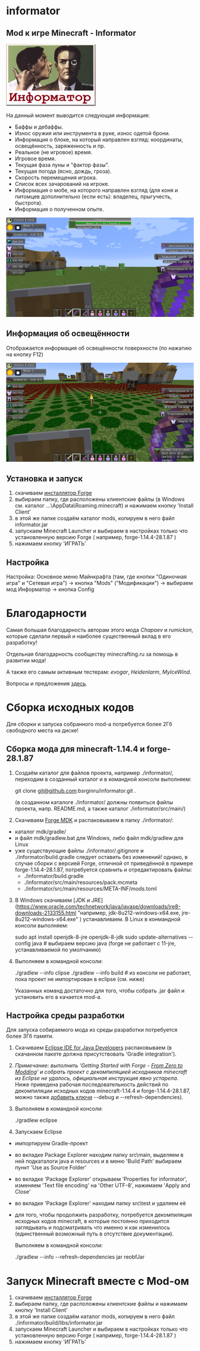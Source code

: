 # informator

## Mod к игре Minecraft - Informator

![Logo](https://github.com/bsrginru/informator/blob/master/src/main/resources/avttrue.informator.logo.png)

На данный момент выводится следующая информация:
* Баффы и дебаффы.
* Износ оружия или инструмента в руке, износ одетой брони.
* Информация о блоке, на который направлен взгляд: координаты, освещённость, заряженность и пр.
* Реальное (не игровое) время.
* Игровое время.
* Текущая фаза луны и "фактор фазы".
* Текущая погода (ясно, дождь, гроза).
* Скорость перемещения игрока.
* Список всех зачарований на игроке.
* Информация о мобе, на которого направлен взгляд (для коня и питомцев дополнительно (если есть): владелец, прыгучесть, быстрота).
* Информация о полученном опыте.

![Screenshot](https://github.com/bsrginru/informator/blob/v1.10.x/screenshots/2016-05-02_19.11.54.png)

## Информация об освещённости

Отображается информация об освещённости поверхности (по нажатию на кнопку F12)

![Screenshot](https://github.com/bsrginru/informator/blob/v1.10.x/screenshots/2016-05-02_19.13.01.png)

## Установка и запуск
1. скачиваем [инсталлятор Forge](https://files.minecraftforge.net/ "например forge-1.14.4-28.1.87-installer.jar")
2. выбираем папку, где расположены клиентские файлы (в Windows см. каталог ...\AppData\Roaming\.minecraft) и нажимаем кнопку 'Install Client'
3. в этой же папке создаём каталог mods, копируем в него файл informator.jar
4. запускаем Minecraft Launcher и выбираем в настройках только что установленную версию Forge ( например, forge-1.14.4-28.1.87 )
5. нажимаем кнопку 'ИГРАТЬ'

## Настройка

Настройка:
Основное меню Майнкрафта (там, где кнопки "Одиночная игра" и "Сетевая игра") -> кнопка "Mods" ("Модификации") -> выбираем мод Информатор -> кнопка Config

# Благодарности

Самая большая благодарность авторам этого мода *Chapaev* и *rumickon*, которые сделали первый и наиболее существенный вклад в его разработку!

Отдельная благодарность сообществу minecrafting.ru за помощь в развитии мода!

А также его самым активным тестерам: *evogar*, *Heidenlarm*, *MyIceWind*.

Вопросы и предложения [здесь](http://minecrafting.ru/topic/12250/ "Форум minecrafting.ru").

# Сборка исходных кодов

Для сборки и запуска собранного mod-а потребуется более 2Гб свободного места на диске!

## Сборка мода для minecraft-1.14.4 и forge-28.1.87
1. Создаём каталог для файлов проекта, например ./informator/, переходим в созданный каталог и в командной консоли выполняем:

    git clone git@github.com:bsrginru/informator.git .

    (в созданном каталоге ./informator/ должны появиться файлы проекта, напр. README.md, а также каталог ./informator/src/main/)
2. Cкачиваем [Forge MDK](https://files.minecraftforge.net/ "например, forge-1.14.4-28.1.87-mdk.zip") и распаковываем в папку ./informator/:
  * каталог mdk/gradle/
  * и файл mdk/gradlew.bat для Windows, либо файл mdk/gradlew для Linux
  * уже существующие файлы ./informator/.gitignore и ./informator/build.gradle следует оставить без изменений!
 однако, в случае сборки с версией Forge, отличной от приведённой в примере forge-1.14.4-28.1.87, потребуется сравнить и отредактировать файлы:
    * ./informator/build.gradle
    * ./informator/src/main/resources/pack.mcmeta
    * ./informator/src/main/resources/META-INF/mods.toml
3. В Windows скачиваем [JDK и JRE] (https://www.oracle.com/technetwork/java/javase/downloads/jre8-downloads-2133155.html "например, jdk-8u212-windows-x64.exe, jre-8u212-windows-x64.exe" ) устанавливаем. В Linux в конмандной консоли выполняем:

    sudo apt install openjdk-8-jre openjdk-8-jdk
    sudo update-alternatives --config java # выбираем версию java (forge не работает с 11-jre, устанавливаемой по умолчанию)
4. Выполняем в командной консоли:

    ./gradlew --info clipse
    ./gradlew --info build # из консоли не работает, пока проект не импортирован в eclipse (см. ниже) 

    Указанных команд достаточно для того, чтобы собрать .jar файл и установить его в качается mod-а.

## Настройка среды разработки

Для запуска собираемого мода из среды разработки потребуется более 3Гб памяти.

1. Скачиваем [Eclipse IDE for Java Developers](https://www.eclipse.org/downloads/packages/ "например eclipse-java-2019-06-R-win32-x86_64.zip") распаковываем (в скачанном пакете должна присутствовать 'Gradle integration').
2. *Примечание: выполнить 'Getting Started with Forge - [From Zero to Modding](https://mcforge.readthedocs.io/en/latest/gettingstarted/ "From Zero to Modding")' и собрать проект с декомпиляцией исходников minecraft из Eclipse не удалось, официальная инструкция явно устарела.*
Ниже приведена рабочая последовательность действий по декомпиляции исходных кодов minecraft-1.14.4 и forge-1.14.4-28.1.87, можно также [добавить ключи](https://www.minecraftforge.net/forum/topic/16872-setupdecompworkspace-or-setupdevworkspace-where-is-the-difference/) --debug и --refresh-dependencies).
3. Выполняем в командной консоли:

    ./gradlew eclipse
4. Запускаем Eclipse
  * импортируем Gradle-проект
  * во вкладке Package Explorer находим папку src\main, выделяем в ней подкаталоги java и resources и в меню 'Build Path' выбираем пункт 'Use as Source Folder'
  * во вкладке 'Package Explorer' открываем 'Properties for informator', изменяем 'Text file encoding' на 'Other UTF-8', нажимаем 'Apply and Close'
  * во вкладке 'Package Explorer' находим папку src\test и удаляем её
  * для того, чтобы продолжить разработку, потребуется декомпиляция исходных кодов minecraft, в которые постоянно приходится заглядывать и подсматривать что именно и как изменилось (единственный возможный путь в отсутствие документации).

    Выполняем в командной консоли:

    ./gradlew --info --refresh-dependencies jar reobfJar

# Запуск Minecraft вместе с Mod-ом
1. скачиваем [инсталлятор Forge](https://files.minecraftforge.net/ "например forge-1.14.4-28.1.87-installer.jar")
2. выбираем папку, где расположены клиентские файлы и нажимаем кнопку 'Install Client'
3. в этой же папке создаём каталог mods, копируем в него файл ./informator/build/libs/informator.jar
4. запускаем Minecraft Launcher и выбираем в настройках только что установленную версию Forge ( например, forge-1.14.4-28.1.87 )
5. нажимаем кнопку 'ИГРАТЬ'
